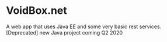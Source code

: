 # VoidBox.net
A web app that uses Java EE and some very basic rest services. 
[Deprecated] new Java project coming Q2 2020
